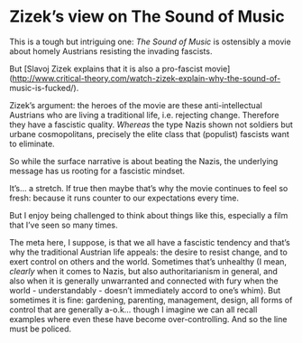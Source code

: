 # Zizek’s view on The Sound of Music

This is a tough but intriguing one: _The Sound of Music_ is ostensibly a movie
about homely Austrians resisting the invading fascists.

But [Slavoj Zizek explains that it is also a pro-fascist
movie](http://www.critical-theory.com/watch-zizek-explain-why-the-sound-of-
music-is-fucked/).

Zizek’s argument: the heroes of the movie are these anti-intellectual
Austrians who are living a traditional life, i.e. rejecting change. Therefore
they have a fascistic quality. _Whereas_ the type Nazis shown not soldiers but
urbane cosmopolitans, precisely the elite class that (populist) fascists want
to eliminate.

So while the surface narrative is about beating the Nazis, the underlying
message has us rooting for a fascistic mindset.

It’s… a stretch. If true then maybe that’s why the movie continues to feel so
fresh: because it runs counter to our expectations every time.

But I enjoy being challenged to think about things like this, especially a
film that I’ve seen so many times.

The meta here, I suppose, is that we all have a fascistic tendency and that’s
why the traditional Austrian life appeals: the desire to resist change, and to
exert control on others and the world. Sometimes that’s unhealthy (I mean,
_clearly_ when it comes to Nazis, but also authoritarianism in general, and
also when it is generally unwarranted and connected with fury when the world -
understandably - doesn’t immediately accord to one’s whim). But sometimes it
is fine: gardening, parenting, management, design, all forms of control that
are generally a-o.k… though I imagine we can all recall examples where even
these have become over-controlling. And so the line must be policed.
